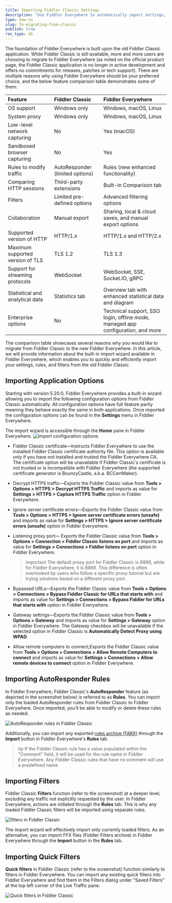 ```yaml
---
title: Importing Fiddler Classic Settings
description: "Use Fiddler Everywhere to automatically import settings, AutoResponder rules, and filters from Fiddler Classic"
type: how-to
slug: fe-migrating-from-classic
publish: true
res_type: kb
---
```


The foundation of Fiddler Everywhere is built upon the old Fiddler Classic application. While Fiddler Classic is still available, more and more users are choosing to migrate to Fiddler Everywhere (as noted on the official product page, the Fiddler Classic application is no longer in active development and offers no commitments for releases, patches or tech support). There are multiple reasons why using Fiddler Everywhere should be your preferred choice, and the below feature comparison table demonstrates some of them:

| Feature          | Fiddler Classic   | Fiddler Everywhere     | 
|:-----------------|:------------------|:-----------------------|
| OS support       | Windows only      | Windows, macOS, Linux  |
| System proxy     | Windows only      | Windows, macOS, Linux  |
| Low-level network capturing | No     | Yes (macOS) |
| Sandboxed browser capturing | No     | Yes |
| Rules to modify traffic | AutoResponder (limited options) | Rules (new enhanced functionality) |
| Comparing HTTP sessions | Third-party extensions    | Built-in Comparison tab |
| Filters | Limited pre-defined options | Advanced filtering options |
| Collaboration | Manual export | Sharing, local & cloud saves, and manual export options |
| Supported version of HTTP  | HTTP/1.x | HTTP/1.x and HTTP/2.x |
| Maximum supported version of TLS  | TLS 1.2 | TLS 1.3 |
| Support for streaming protocols  | WebSocket | WebSocket, SSE, Socket.IO, gRPC |
| Statistical and analytical data | Statistics tab | Overview tab with enhanced statistical data and diagram |
| Enterprise options | No | Technical support, SSO login, offline mode, managed app configuration, and more |

The comparison table showcases several reasons why you would like to migrate from Fiddler Classic to the new Fiddler Everywhere. In this article, we will provide information about the built-in import wizard available in Fiddler Everywhere, which enables you to quickly and efficiently import your settings, rules, and filters from the old Fiddler Classic.

## Importing Application Options

Starting with version 5.20.0, Fiddler Everywhere provides a built-in wizard allowing you to import the following configuration options from Fiddler Classic automatically. All configuration options have full feature parity meaning they behave exactly the same in both applications. Once imported the configuration options can be found in the **Settings** menu in Fiddler Everywhere.

The import wizard is accessible through the **Home** pane in Fiddler Everywhere.
![import configuration options](./images/import-options.png)

- Fiddler Classic certificate&mdash;Instructs Fiddler Everywhere to use the installed Fiddler Classic certificate authority file. This option is available only if you have not installed and trusted the Fiddler Everywhere CA. The certificate option will be unavailable if Fiddler Classic's certificate is not trusted or is incompatible with Fiddler Everywhere (the supported certificate generator is BouncyCastle, a.k.a. BCCertMaker).

- Decrypt HTTPS traffic&mdash;Exports the Fiddler Classic value from **Tools > Options > HTTPS > Decrypt HTTPS Traffic** and imports as value for **Settings > HTTPS > Capture HTTPS Traffic** option in Fiddler Everywhere.
- Ignore server certificate errors&mdash;Exports the Fiddler Classic value from **Tools > Options > HTTPS > Ignore server certificate errors (unsafe)** and imports as value for **Settings > HTTPS > Ignore server certificate errors (unsafe)** option in Fiddler Everywhere.
- Listening proxy port&mdash; Exports the Fiddler Classic value from **Tools > Options > Connection > Fiddler Classic listens on port** and imports as value for **Settings > Connections > Fiddler listens on port** option in Fiddler Everywhere. 
    >important The default proxy port for Fiddler Classic is 8888, while for Fiddler Everywhere, it is 8866. This difference is often overlooked by users who follow a specific proxy tutorial but are trying solutions based on a different proxy port.
- Bypassed URLs&mdash;Exports the Fiddler Classic value from **Tools > Options > Connections > Bypass Fiddler Classic for URLs that starts with** and imports as value for **Settings > Connections > Bypass Fiddler for URLs that starts with** option in Fiddler Everywhere.
- Gateway settings&mdash;Exports the Fiddler Classic value from **Tools > Options > Gateway** and imports as value for **Settings > Gateway** option in Fiddler Everywhere. The Gateway checkbox will be unavailable if the selected option in Fiddler Classic is **Аutomatically Detect Proxy using WPAD**.
- Allow remote computers to connect;Exports the Fiddler Classic value from **Tools > Options > Connections > Allow Remote Computers to connect** and imports as value for **Settings > Connections > Allow remote devices to connect** option in Fiddler Everywhere.

## Importing AutoResponder Rules

In Fiddler Everywhere, Fiddler Classic's **AutoResponder** feature (as depicted in the screenshot below) is referred to as **Rules**. You can import only the loaded AutoResponder rules from Fiddler Classic to Fiddler Everywhere. Once imported, you'll be able to modify or delete these rules as needed.

![AutoResponder rules in Fiddler Classic](./images/fc-autoresponder.png)

Additionally, you can import any exported [rules archive (FARX)](slug://fiddler-saz-format) through the **Import** button in Fiddler Everywhere's **Rules** tab.

>tip If the Fiddler Classic rule has a value populated within the "Comment" field, it will be used for the rule name in Fiddler Everywhere. Any Fiddler Classic rules that have no comment will use a predefined name.

## Importing Filters

Fiddler Classic **Filters** function (refer to the screenshot) at a deeper level, excluding any traffic not explicitly requested by the user. In Fiddler Everywhere, actions are initiated through the **Rules** tab. This is why any loaded Fiddler Classic filters will be imported using separate rules.

![filters in Fiddler Classic](./images/fc-filters.png)

The import wizard will effectively import only currently loaded filters. As an alternative, you can import FFX files (Fiddler Filters archive) in Fiddler Everywhere through the **Import** button in the **Rules** tab.

## Importing Quick Filters

**Quick filters** in Fiddler Classic (refer to the screenshot) function similarly to filters in Fiddler Everywhere. You can import any existing quick filters into Fiddler Everywhere and find them in the Filters dialog under "Saved Filters" at the top left corner of the Live Traffic pane.

![Quick filters in Fiddler Classic](./images/fc-quick-filters.png)


